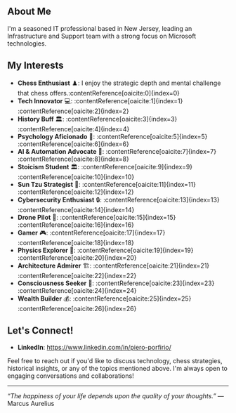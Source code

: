 ## About Me

I'm a seasoned IT professional based in New Jersey, leading an Infrastructure and Support team with a strong focus on Microsoft technologies. 

## My Interests

- **Chess Enthusiast** ♟️: I enjoy the strategic depth and mental challenge that chess offers.&#8203;:contentReference[oaicite:0]{index=0}
- **Tech Innovator** 💻: :contentReference[oaicite:1]{index=1}&#8203;:contentReference[oaicite:2]{index=2}
- **History Buff** 🏛️: :contentReference[oaicite:3]{index=3}&#8203;:contentReference[oaicite:4]{index=4}
- **Psychology Aficionado** 🧠: :contentReference[oaicite:5]{index=5}&#8203;:contentReference[oaicite:6]{index=6}
- **AI & Automation Advocate** 🤖: :contentReference[oaicite:7]{index=7}&#8203;:contentReference[oaicite:8]{index=8}
- **Stoicism Student** 🏛️: :contentReference[oaicite:9]{index=9}&#8203;:contentReference[oaicite:10]{index=10}
- **Sun Tzu Strategist** 🎯: :contentReference[oaicite:11]{index=11}&#8203;:contentReference[oaicite:12]{index=12}
- **Cybersecurity Enthusiast** 🔒: :contentReference[oaicite:13]{index=13}&#8203;:contentReference[oaicite:14]{index=14}
- **Drone Pilot** 🚁: :contentReference[oaicite:15]{index=15}&#8203;:contentReference[oaicite:16]{index=16}
- **Gamer** 🎮: :contentReference[oaicite:17]{index=17}&#8203;:contentReference[oaicite:18]{index=18}
- **Physics Explorer** 🌌: :contentReference[oaicite:19]{index=19}&#8203;:contentReference[oaicite:20]{index=20}
- **Architecture Admirer** 🏗️: :contentReference[oaicite:21]{index=21}&#8203;:contentReference[oaicite:22]{index=22}
- **Consciousness Seeker** 🧘: :contentReference[oaicite:23]{index=23}&#8203;:contentReference[oaicite:24]{index=24}
- **Wealth Builder** 💰: :contentReference[oaicite:25]{index=25}&#8203;:contentReference[oaicite:26]{index=26}

## Let's Connect!

- **LinkedIn**: https://www.linkedin.com/in/piero-porfirio/

Feel free to reach out if you'd like to discuss technology, chess strategies, historical insights, or any of the topics mentioned above. I'm always open to engaging conversations and collaborations!

---

*“The happiness of your life depends upon the quality of your thoughts.”* — Marcus Aurelius

<!---
Piero-Porfirio/Piero-Porfirio is a ✨ special ✨ repository because its `README.md` (this file) appears on your GitHub profile.
You can click the Preview link to take a look at your changes.
--->
